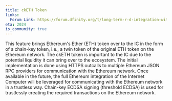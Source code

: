 ```yaml
---
title: ckETH Token
links:
  Forum Link: https://forum.dfinity.org/t/long-term-r-d-integration-with-the-ethereum-network/9382
eta: 2024
is_community: true
---
```


This feature brings Ethereum's Ether (ETH) token over to the IC in the form of a chain-key token, i.e., a twin token of the original ETH token on the Ethereum network. The ckETH token is important to the IC due to the potential liquidity it can bring over to the ecosystem. The initial implementation is done using HTTPS outcalls to multiple Ethereum JSON RPC providers for communication with the Ethereum network. Once available in the future, the full Ethereum integration of the Internet Computer will be leveraged for communicating with the Ethereum network in a trustless way. Chain-key ECDSA signing (threshold ECDSA) is used for trustlessly creating the required transactions on the Ethereum network.

